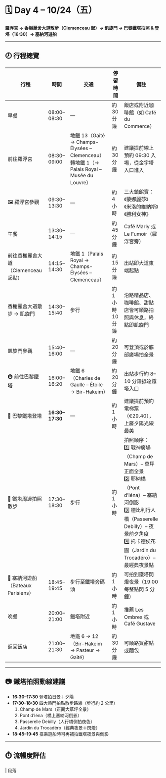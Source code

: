 # 🗓️ Day 4 – 10/24（五）  
**羅浮宮 → 香榭麗舍大道散步（Clemenceau 起）→ 凱旋門 → 巴黎鐵塔拍照 & 登塔（16:30）→ 塞納河遊船**

---

## 🕗 行程總覽

| 行程 | 時間 | 交通 | 停留時間 | 備註 |
|------|------|------|-----------|------|
| 早餐 | 08:00–08:30 | — | 約 30 分鐘 | 飯店或附近咖啡館（如 Café du Commerce） |
| 前往羅浮宮 | 08:30–09:00 | 地鐵 13（Gaîté → Champs-Élysées – Clemenceau）<br>轉地鐵 1（→ Palais Royal – Musée du Louvre） | 約 30 分鐘 | 建議提前線上預約 09:30 入場，從金字塔入口進入 |
| 🖼️ 羅浮宮參觀 | 09:30–13:30 | — | 約 4 小時 | 三大鎮館寶：《蒙娜麗莎》《米洛的維納斯》《勝利女神》 |
| 午餐 | 13:30–14:15 | — | 約 45 分鐘 | Café Marly 或 Le Fumoir（羅浮宮旁） |
| 前往香榭麗舍大道（Clemenceau 起點） | 14:15–14:30 | 地鐵 1（Palais Royal → Champs-Élysées – Clemenceau） | 約 15 分鐘 | 出站即大道東端起點 |
| 香榭麗舍大道散步 → 凱旋門 | 14:30–15:40 | 步行 | 約 1 小時 10 分鐘 | 沿路精品店、咖啡館、甜點店皆可順路拍照與休息，終點即凱旋門 |
| 凱旋門參觀 | 15:40–16:00 | — | 約 20 分鐘 | 可登頂或於底部廣場拍全景 |
| 🚇 前往巴黎鐵塔 | 16:00–16:20 | 地鐵 6（Charles de Gaulle – Étoile → Bir-Hakeim） | 約 20 分鐘 | 出站步行約 8–10 分鐘抵達鐵塔入口 |
| 🗼 巴黎鐵塔登塔 | **16:30–17:30** | — | 約 1 小時 | 建議提前預約電梯票（€29.40），上層夕陽光線最美 |
| 📸 鐵塔周邊拍照散步 | 17:30–18:30 | 步行 | 約 1 小時 | 拍照順序：<br>1️⃣ 戰神廣場（Champ de Mars）– 草坪正面全景<br>2️⃣ 耶納橋（Pont d’Iéna）– 塞納河倒影<br>3️⃣ 德比利行人橋（Passerelle Debilly）– 夜景前夕角度<br>4️⃣ 托卡德侯花園（Jardin du Trocadéro）– 最經典夜景點 |
| 🚢 塞納河遊船（Bateaux Parisiens） | 18:45–19:45 | 步行至鐵塔旁碼頭 | 約 1 小時 | 可拍到鐵塔閃燈夜景（19:00 每整點閃 5 分鐘） |
| 晚餐 | 20:00–21:00 | 鐵塔附近 | 約 1 小時 | 推薦 Les Ombres 或 Café Gustave |
| 返回飯店 | 21:00–21:30 | 地鐵 6 → 12（Bir-Hakeim → Pasteur → Gaîté） | 約 30 分鐘 | 可順路買甜點或麵包 |

---

## 📷 鐵塔拍照動線建議
- **16:30–17:30** 登塔拍日景＋夕陽  
- **17:30–18:30** 四大熱門拍點散步路線（步行約 2 公里）  
  1. Champ de Mars（正面大草坪全景）  
  2. Pont d’Iéna（橋上塞納河倒影）  
  3. Passerelle Debilly（人行橋側拍夜色）  
  4. Jardin du Trocadéro（經典夜景＋閃燈）  
- **18:45–19:45** 搭乘遊船時可再補拍鐵塔夜景與倒影  

---

## ⏱️ 流暢度評估
| 段落
